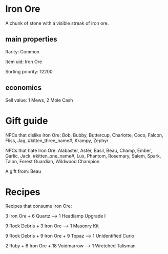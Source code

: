# Iron Ore

A chunk of stone with a visible streak of iron ore.

## main properties

Rarity: Common

Item uid: Iron Ore

Sorting priority: 12200

## economics

Sell value: 1 Mews, 2 Mole Cash

# Gift guide

NPCs that dislike Iron Ore: Bob, Bubby, Buttercup, Charlotte, Coco, Falcon, Fliss, Jag, #kitten_three_name#, Krampy, Zephyr

NPCs that hate Iron Ore: Alabaster, Aster, Basil, Beau, Champ, Ember, Garlic, Jack, #kitten_one_name#, Lux, Phantom, Rosemary, Salem, Spark, Talon, Forest Guardian, Wildwood Champion

A gift from: Beau

# Recipes

Recipes that consume Iron Ore:

3 Iron Ore + 6 Quartz --> 1 Headlamp Upgrade I

9 Rock Debris + 3 Iron Ore --> 1 Masonry Kit

9 Rock Debris + 9 Iron Ore + 9 Topaz --> 1 Unidentified Curio

2 Ruby + 6 Iron Ore + 18 Voidmarrow --> 1 Wretched Talisman